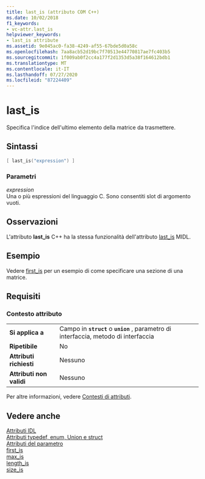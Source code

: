 ```yaml
---
title: last_is (attributo COM C++)
ms.date: 10/02/2018
f1_keywords:
- vc-attr.last_is
helpviewer_keywords:
- last_is attribute
ms.assetid: 9e045ac0-fa38-4249-af55-67bde5d0a58c
ms.openlocfilehash: 7aa8acb52d19bc7f70513e44770817ae7fc403b5
ms.sourcegitcommit: 1f009ab0f2cc4a177f2d1353d5a38f164612bdb1
ms.translationtype: MT
ms.contentlocale: it-IT
ms.lasthandoff: 07/27/2020
ms.locfileid: "87224409"
---
```

# <a name="last_is"></a>last_is

Specifica l'indice dell'ultimo elemento della matrice da trasmettere.

## <a name="syntax"></a>Sintassi

```cpp
[ last_is("expression") ]
```

### <a name="parameters"></a>Parametri

*expression*<br/>
Una o più espressioni del linguaggio C. Sono consentiti slot di argomento vuoti.

## <a name="remarks"></a>Osservazioni

L'attributo **last_is** C++ ha la stessa funzionalità dell'attributo [last_is](/windows/win32/Midl/last-is) MIDL.

## <a name="example"></a>Esempio

Vedere [first_is](first-is.md) per un esempio di come specificare una sezione di una matrice.

## <a name="requirements"></a>Requisiti

### <a name="attribute-context"></a>Contesto attributo

|||
|-|-|
|**Si applica a**|Campo in **`struct`** o **`union`** , parametro di interfaccia, metodo di interfaccia|
|**Ripetibile**|No|
|**Attributi richiesti**|Nessuno|
|**Attributi non validi**|Nessuno|

Per altre informazioni, vedere [Contesti di attributi](cpp-attributes-com-net.md#contexts).

## <a name="see-also"></a>Vedere anche

[Attributi IDL](idl-attributes.md)<br/>
[Attributi typedef, enum, Union e struct](typedef-enum-union-and-struct-attributes.md)<br/>
[Attributi del parametro](parameter-attributes.md)<br/>
[first_is](first-is.md)<br/>
[max_is](max-is.md)<br/>
[length_is](length-is.md)<br/>
[size_is](size-is.md)
